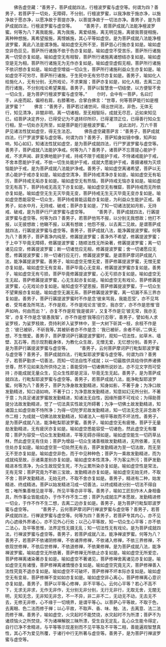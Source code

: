 <!-- { "loadSidebar": true } -->
　　佛告虚空藏：“善男子，菩萨成就四法，行檀波罗蜜与虚空等。何谓为四？善男子，若菩萨于一切处，无障碍，不分别，行檀波罗蜜，以我净故于施亦净，以施净故于愿亦净，以愿净故于菩提亦净，以菩提净故于一切法亦净。善男子，是为菩萨成就四法，行檀波罗蜜与虚空等。
　　“善男子，若菩萨成就八法能净檀波罗蜜。何等为八？离我能施，离为我施，离爱结施，离无明见施，离彼我菩提相施，离种种想施，离希望报施，离悭嫉施，其心平等如虚空。是为菩萨成就八法能净檀波罗蜜，离此八法是谓净施。喻如虚空无所不至，菩萨慈心行施亦复如是。喻如虚空非色叵见，菩萨所行诸施不依于色亦复如是。喻如虚空不受苦乐，菩萨所行诸施离一切受亦复如是。喻如虚空无有相智，菩萨所行诸施离诸想结亦复如是。喻如虚空是无为相，菩萨所行诸施无为无作亦复如是。喻如虚空虚假无相，菩萨所行诸施不依识想亦复如是。喻如虚空增益一切众生，菩萨所行诸施利益众生亦复如是。喻如虚空不可穷尽，菩萨所行诸施，于生死中无有穷尽亦复如是。善男子，喻如化人给施化人，无有分别，无所戏论，不求果报；菩萨亦复如是，如化人相，去离二边而行诸施，不分别戏论希望果报。善男子，菩萨以智慧舍一切结使，以方便智不舍一切众生，是为菩萨行檀波罗蜜与虚空等。”
　　尔时，会中有一菩萨，名曰灯手，从座而起，偏袒右肩，右膝著地，合掌白佛言：“世尊，何等菩萨能行如是檀波罗蜜？”
　　佛言：“善男子，菩萨若过诸世间，得出世间法，非色，无体无行，知见清净，非闇非明，离一切诸相，至无相智际，成就无尽忍，近如来知见已，绍菩萨决定界分，已得受记为不退转印所印，已得灌顶正位，已得善行知众生行相，至一切处亦无所至，如是菩萨能行是檀波罗蜜。”
　　说此法时，万六千菩萨见诸法性犹如虚空，得无生法忍。
　　佛告虚空藏菩萨言：“善男子，菩萨成就四法，行尸罗波罗蜜与虚空等。何谓为四？善男子，菩萨知身如镜中像，知声如响，知心如幻，知诸法性犹如虚空，是为菩萨成就四法，行尸罗波罗蜜与虚空等。善男子，菩萨成就八法能护净戒。何等为八？善男子，诸菩萨不忘菩提心能护于戒，不求声闻、辟支佛地能护于戒，持戒不限于戒能护于戒，不恃诸戒能护于戒，不舍本愿能护于戒，不依一切生处能护于戒，成就大愿能护于戒，善摄诸根为灭烦恼能护于戒，是为菩萨成就八法能护净戒。善男子，喻如虚空离诸希望，菩萨以无求心能护于戒亦复如是。喻如虚空清净，菩萨持戒清净亦复如是。喻如虚空无有垢污，菩萨持戒无垢亦复如是。喻如虚空无有热恼，菩萨持戒无恼亦复如是。喻如虚空无有高下，菩萨持戒无高无下亦复如是。喻如虚空无有樔窟，菩萨持戒而无所依亦复如是。喻如虚空无生无灭毕竟无变，菩萨持戒无生无灭毕竟无变亦复如是。喻如虚空悉能容受一切众生，菩萨持戒普能运载亦复如是，为利益众生能护正戒。善男子，如水中月，无持戒、破戒；菩萨亦复如是，了知一切诸法犹如月影，无持戒、破戒，是为菩萨行尸波罗蜜与虚空等。
　　“善男子，菩萨成就四法，行羼提波罗蜜与虚空等。何等为四？善男子，若菩萨他骂不报，以分别无我想故；他打不报，以无彼想故；他瞋不报，以离有想故；他怨不报，以去离二见故。是谓菩萨成就四法，行羼提波罗蜜与虚空等。善男子，菩萨成就八法，能净羼提波罗蜜。何等为八？善男子，菩萨善净内纯至，修羼提波罗蜜；善净外不希望，修羼提波罗蜜；于上中下毕竟无障碍，修羼提波罗蜜；随顺法性无所染著，修羼提波罗蜜；离一切诸见应空，修羼提波罗蜜；断一切诸觉应无相，修羼提波罗蜜；舍一切诸愿应无愿，修羼提波罗蜜；除一切诸行应无行，修羼提波罗蜜。是谓菩萨摩诃萨成就八法，能净羼提波罗蜜。善男子，喻如虚空无憎无爱，菩萨修羼提波罗蜜，无憎无爱亦复如是。喻如虚空无有变易，菩萨毕竟心无变易，修羼提波罗蜜亦复如是。善男子，喻如虚空无有亏损，菩萨毕竟修羼提波罗蜜，心无亏损亦复如是。喻如虚空无生无起，菩萨修羼提波罗蜜，心无生起亦复如是。喻如虚空无有戏论，菩萨修羼提波罗蜜，心无戏论亦复如是。喻知虚空不望恩报，菩萨修羼提波罗蜜，于一切众生不望果报亦复如是。喻如虚空无漏无系，菩萨修羼提波罗蜜，离一切漏不系三界亦复如是。善男子，菩萨行羼提波罗蜜时不作是念‘彼来骂我，我能忍受’，亦不见骂者、受骂者及所骂法，不作是观，不作是戏论言‘彼空，我亦空’，亦不作是思惟‘音声如响，何由而出？’，亦复不作是观‘我是彼非’，又复不作是见‘彼无常，我亦无常’，亦复不作是念‘彼愚我智’，亦不作是想‘我等应行忍辱’。善男子，譬如有人求娑罗枝，为娑罗枝故，赍持利斧入娑罗林中，至一大树下斫其一枝，余枝不作是念：‘彼已被斫，不斫我等。’其被斫者亦不作是念：‘我已被斫，余者不斫。’二俱无想，不生憎爱。善男子，菩萨摩诃萨行羼提波罗蜜时，观知一切法性，如草木、墙壁、瓦石等，而示现割截身体，为教化众生故，无憎无爱，无忆想分别。善男子，是为菩萨行羼提波罗蜜与虚空等。
　　“善男子，云何菩萨摩诃萨行毗梨耶波罗蜜与虚空等？善男子，菩萨成就四法，行毗梨耶波罗蜜与虚空等。何谓为四？善男子，若菩萨勤求一切善法，而知一切法自性不成就；以一切最胜供具给侍供养诸佛世尊，然不见如来及所供侍之法；善能受持一切诸佛所说妙法，亦不见文字而可受持；亦能成就无量众生，见众生性即是泥洹，毕竟无生无起。善男子，是为菩萨成就四法，行毗梨耶波罗蜜与虚空等。善男子，若菩萨成就八法，能净毗梨耶波罗蜜。何等为八？善男子，菩萨为净身故发勤精进，知身如影，不著于身；为净口故发勤精进，知口语如响，不著于口；为净意故发勤精进，知意如幻无所分别，不著于意；为具足诸波罗蜜故发勤精进，知诸法无自性，因缘所摄不可戏论；为得助菩提分法故发勤精进，觉了一切法真实性故无所碍著；为净一切佛土故发勤精进，知诸国土如虚空故不恃所净；为得一切陀罗尼故发勤精进，知一切法无念无非念故不作二相；为成就一切佛法故发勤精进，知诸法入一相平等故而不坏法性。善男子，是为菩萨成就八法，能净毗梨耶波罗蜜。善男子，喻如虚空无有疲惓，菩萨于无量劫发勤精进，无有疲厌亦复如是。喻如虚空悉能容受一切诸色，然此虚空无有覆障；菩萨为容受一切众生发勤精进，平等无碍亦得如是。喻如虚空能生一切药草丛林，然此虚空无有住处；菩萨为增益一切众生诸善根故发勤精进，无所依著，无有住处亦复如是。喻如虚空至一切处然无有去，菩萨发勤精进为至一切法故，而无至无不至亦复如是。喻如虚空非色，而于中见种种色；菩萨为一乘故发勤精进，而为成就纯至故，示诸乘差别亦复如是。喻如虚空本性清净，不为客尘所污；菩萨发勤精进本性清净，为众生故现受生死，不为尘累所染亦复如是。喻如虚空性是常法，无有无常；菩萨究竟为不断三宝故，发勤精进亦复如是。喻如虚空无始无终，不取不舍；菩萨发勤精进，无始无终，不取不舍亦复如是。善男子，精进有二种，始发精进、终成精进。菩萨以始发精进习成一切善法，以终成精进分别一切法不得自性；唯所集善根见是平等，所见平等亦非平等。善男子，喻如工匠刻作木人身相备具，所作事业皆能成办，于作不作不生二想；菩萨为成就庄严本愿故，发勤精进修一切业，于作不作不生二想，去离二边亦复如是。善男子，是为菩萨行毗梨耶波罗蜜与虚空等。
　　“善男子，云何菩萨摩诃萨行禅波罗蜜与虚空等？善男子，若菩萨成就四法，行禅波罗蜜与虚空等。何等为四？善男子，若菩萨专其内心，亦不见内心遮缘外界诸心，亦不见外心行处；以己心平等故，知一切众生心平等；亦不依二法心，及平等思惟，法界定性无摄无乱；知一切法性无有戏论。是为菩萨成就四法，行禅波罗蜜与虚空等。善男子，若菩萨成就八法，能净禅波罗蜜。何等为八？善男子，若菩萨不依诸阴修禅，不依诸界修禅，不依诸入修禅，不依三界修禅，不依现世修禅，不依后世修禅，不依道修禅，不依果修禅。是为菩萨成就八法，能净禅波罗蜜。喻如虚空无所依著，菩萨修禅无所依止亦复如是。喻如虚空无所爱恋，菩萨修禅离诸染著亦复如是。喻如虚空不著诸见，菩萨修禅舍离诸见亦复如是。喻如虚空无有诸慢，菩萨修禅离诸憍慢亦复如是。喻如虚空究竟无灭，菩萨修禅善入法性究竟不退亦复如是。喻如虚空不可破坏，菩萨修禅不坏本际亦复如是。喻如虚空无有变易，菩萨修禅不变如如亦复如是。喻如虚空非心离心，菩萨修禅离心意识亦复如是。善男子，菩萨以平等心修禅，非不平等心。云何心平等？若心不高不下，无求无非求，无作无非作，无分别无非分别，无行无非行，无取无舍，无闇无明，无知无念，无非知无非念，不一不异，非二非不二，无动无不动，无去无不去，无修无非修，心不缘于一切境界，是谓平等心。以菩萨心平等故，不取于色，去离眼、色二法而修于禅；以心平故，不取声、香、味、触、法，去离意、法二法而修于禅。善男子，喻如虚空，火灾起时不能焚烧，水灾起时不为所漂；菩萨不为诸烦恼火之所焚烧，不为诸禅解脱三昧所漂，受生自无定乱，乱心众生能令得定，自行已净不舍精进，与平等等示现差别而不见平等及不平等二相，善能遍观智慧真性，其心不为爱见所覆，于诸行中行无所著与虚空等。善男子，是为菩萨行禅波罗蜜与虚空等。
